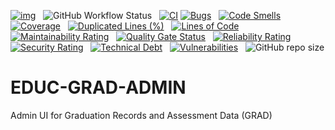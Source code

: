 [![img](https://img.shields.io/badge/Lifecycle-Experimental-339999)](https://github.com/bcgov/repomountie/blob/master/doc/lifecycle-badges.md) &nbsp;
![GitHub Workflow Status](https://img.shields.io/github/workflow/status/bcgov/EDUC-GRAD-ADMIN/Build) &nbsp;
[![CI](https://github.com/bcgov/EDUC-GRAD-ADMIN/actions/workflows/main.yml/badge.svg)](https://github.com/bcgov/EDUC-GRAD-ADMIN/actions/workflows/main.yml)
[![Bugs](https://sonarcloud.io/api/project_badges/measure?project=bcgov_EDUC-GRAD-ADMIN&metric=bugs)](https://sonarcloud.io/summary/new_code?id=bcgov_EDUC-GRAD-ADMIN) &nbsp;
[![Code Smells](https://sonarcloud.io/api/project_badges/measure?project=bcgov_EDUC-GRAD-ADMIN&metric=code_smells)](https://sonarcloud.io/summary/new_code?id=bcgov_EDUC-GRAD-ADMIN) &nbsp;
[![Coverage](https://sonarcloud.io/api/project_badges/measure?project=bcgov_EDUC-GRAD-ADMIN&metric=coverage)](https://sonarcloud.io/summary/new_code?id=bcgov_EDUC-GRAD-ADMIN) &nbsp;
[![Duplicated Lines (%)](https://sonarcloud.io/api/project_badges/measure?project=bcgov_EDUC-GRAD-ADMIN&metric=duplicated_lines_density)](https://sonarcloud.io/summary/new_code?id=bcgov_EDUC-GRAD-ADMIN) &nbsp;
[![Lines of Code](https://sonarcloud.io/api/project_badges/measure?project=bcgov_EDUC-GRAD-ADMIN&metric=ncloc)](https://sonarcloud.io/summary/new_code?id=bcgov_EDUC-GRAD-ADMIN) &nbsp;
[![Maintainability Rating](https://sonarcloud.io/api/project_badges/measure?project=bcgov_EDUC-GRAD-ADMIN&metric=sqale_rating)](https://sonarcloud.io/summary/new_code?id=bcgov_EDUC-GRAD-ADMIN) &nbsp;
[![Quality Gate Status](https://sonarcloud.io/api/project_badges/measure?project=bcgov_EDUC-GRAD-ADMIN&metric=alert_status)](https://sonarcloud.io/summary/new_code?id=bcgov_EDUC-GRAD-ADMIN) &nbsp;
[![Reliability Rating](https://sonarcloud.io/api/project_badges/measure?project=bcgov_EDUC-GRAD-ADMIN&metric=reliability_rating)](https://sonarcloud.io/summary/new_code?id=bcgov_EDUC-GRAD-ADMIN) &nbsp;
[![Security Rating](https://sonarcloud.io/api/project_badges/measure?project=bcgov_EDUC-GRAD-ADMIN&metric=security_rating)](https://sonarcloud.io/summary/new_code?id=bcgov_EDUC-GRAD-ADMIN) &nbsp;
[![Technical Debt](https://sonarcloud.io/api/project_badges/measure?project=bcgov_EDUC-GRAD-ADMIN&metric=sqale_index)](https://sonarcloud.io/summary/new_code?id=bcgov_EDUC-GRAD-ADMIN) &nbsp;
[![Vulnerabilities](https://sonarcloud.io/api/project_badges/measure?project=bcgov_EDUC-GRAD-ADMIN&metric=vulnerabilities)](https://sonarcloud.io/summary/new_code?id=bcgov_EDUC-GRAD-ADMIN) &nbsp;
![GitHub repo size](https://img.shields.io/github/repo-size/bcgov/EDUC-GRAD-ADMIN)

# EDUC-GRAD-ADMIN
Admin UI for Graduation Records and Assessment Data (GRAD)
